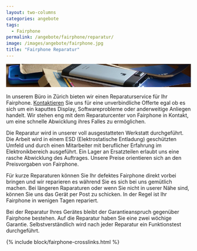 ```yaml
---
layout: two-columns
categories: angebote
tags:
  - Fairphone
permalink: /angebote/fairphone/reparatur/
image: /images/angebote/fairphone.jpg
title: "Fairphone Reparatur"
---
```

<div class="angebot-top-wide"><img title="Fairphone" src="/images/angebote/fairphone_sub.jpg"></div>

In unserem Büro in Zürich bieten wir einen Reparaturservice für Ihr Fairphone. [Kontaktieren](/ueber-uns/kontakt/) Sie uns für eine unverbindliche Offerte egal ob es sich um ein kaputtes Display, Softwareprobleme oder anderweitige Anliegen handelt. Wir stehen eng mit dem Reparaturcenter von Fairphone in Kontakt, um eine schnelle Abwicklung ihres Falles zu ermöglichen.

Die Reparatur wird in unserer voll ausgestatteten Werkstatt durchgeführt. Die Arbeit wird in einem ESD (Elektrostatische Entladung) geschützten Umfeld und durch einen Mitarbeiter mit beruflicher Erfahrung im Elektronikbereich ausgeführt. Ein Lager an Ersatzteilen erlaubt uns eine rasche Abwicklung des Auftrages. Unsere Preise orientieren sich an den Preisvorgaben von Fairphone. 

Für kurze Reparaturen können Sie Ihr defektes Fairphone direkt vorbei bringen und wir reparieren es während Sie es sich bei uns gemütlich machen. Bei längeren Raparaturen oder wenn Sie nicht in userer Nähe sind, können Sie uns das Gerät per Post zu schicken. In der Regel ist Ihr Fairphone in wenigen Tagen repariert.

Bei der Reparatur Ihres Gerätes bleibt der Garantieanspruch gegenüber Fairphone bestehen. Auf die Reparatur haben Sie eine zwei wöchige Garantie. Selbstverständlich wird nach jeder Reparatur ein Funktionstest durchgeführt.

{% include block/fairphone-crosslinks.html %}
